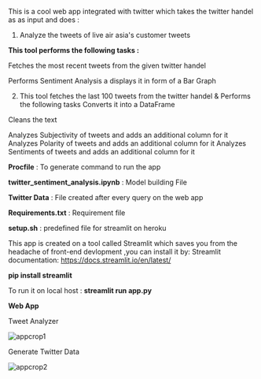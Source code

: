 This is a cool web app integrated with twitter which takes the twitter handel as as input and does :

1. Analyze the tweets of live air asia's customer tweets 

**This tool performs the following tasks :**

Fetches the most recent tweets from the given twitter handel

Performs Sentiment Analysis a displays it in form of a Bar Graph

2. This tool fetches the last 100 tweets from the twitter handel & Performs the following tasks Converts it into a DataFrame

Cleans the text

Analyzes Subjectivity of tweets and adds an additional column for it
Analyzes Polarity of tweets and adds an additional column for it
Analyzes Sentiments of tweets and adds an additional column for it

**Procfile** : To generate command to run the app

**twitter_sentiment_analysis.ipynb** : Model building File

**Twitter Data** : File created after every query on the web app

**Requirements.txt** : Requirement file

**setup.sh** : predefined file for streamlit on heroku

This app is created on a tool called Streamlit which saves you from the headache of front-end devlopment ,you can install it by: Streamlit documentation: https://docs.streamlit.io/en/latest/

**pip install streamlit**

To run it on local host : **streamlit run app.py**

**Web App**

Tweet Analyzer

![appcrop1](https://user-images.githubusercontent.com/92749977/170442652-197de182-b5f2-4062-9f9c-e9c831a42c2d.jpg)

Generate Twitter Data

![appcrop2](https://user-images.githubusercontent.com/92749977/170442688-f49d5c3e-5aff-4ea4-90b3-bbc9b79d2623.jpg)


